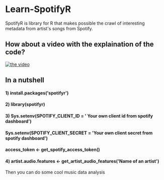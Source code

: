 # Learn-SpotifyR
SpotifyR is library for R that makes possible the crawl of interesting metadata from artist's songs from Spotify.

## How about a video with the explaination of the code? 
[![the video](https://i9.ytimg.com/vi/IQQFeKs5eWo/maxresdefault.jpg?sqp=CPDMi-cF&rs=AOn4CLA8KSgzbUSJOWnR0jQ91WDgoBFEZA&time=1558374031289)](https://youtu.be/vt5fpE0bzSY)

## In a nutshell

#### 1) install.packages('spotifyr')

#### 2) library(spotifyr)

#### 3) Sys.setenv(SPOTIFY_CLIENT_ID = ' Your own client id from spotify dashboard')
####  Sys.setenv(SPOTIFY_CLIENT_SECRET = 'Your own client secret from spotify dashboard')
####  access_token <- get_spotify_access_token()
   
#### 4) artist.audio.features <- get_artist_audio_features('Name of an artist') 

Then you can do some cool music data analysis
